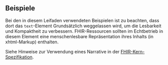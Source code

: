 ## Beispiele

Bei den in diesem Leifaden verwendeten Beispielen ist zu beachten, dass dort das `text`-Element Grundsätzlich weggelassen wird, um die Lesbarkeit und Kompaktheit zu verbessern. FHIR-Ressourcen sollten im Echtbetrieb in diesem Element eine menschenlesbare Repräsentation ihres Inhalts (in xhtml-Markup) enthalten.

Siehe Hinweise zur Verwendung eines Narrative in der [FHIR-Kern-Spezifikation](http://hl7.org/implement/standards/fhir/narrative.html).